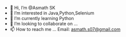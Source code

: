 - 👋 Hi, I’m @Asmath SK
- 👀 I’m interested in Java,Python,Selenium
- 🌱 I’m currently learning Python
- 💞️ I’m looking to collaborate on ...
- 📫 How to reach me ... Email: asmath.s07@gmail.com

<!---
Asmath01/Asmath01 is a ✨ special ✨ repository because its `README.md` (this file) appears on your GitHub profile.
You can click the Preview link to take a look at your changes.
--->
